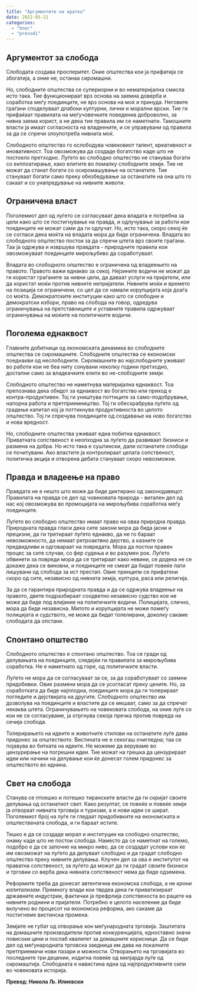 ```yaml
---
title: "Аргументите на кратко"
date: 2022-05-21
categories: 
  - "блог"
  - "prevodi"
---
```


## Аргументот за слобода

Слободата создава просперитет. Oние општества кои ја прифатија се збогатија, а оние не, останаа сиромашни.

Но, слободните општества се супериорни и во нематеријална смисла исто така. Тие функционираат врз основа на заемна доверба и соработка меѓу поединците, не врз основа на моќ и принуда. Неговите граѓани споделуваат длабоки културни, лични и морални врски. Тие ги прифаќаат правилата на меѓучовечките поведениа доброволно, за нивна заема корист, а не дека тие правила им се наметнати. Тамошните власти ја имаат согласноста на владеените, и се управувани од правила за да се спречи злоупотреба нивната моќ.

Слободното општество го ослободува човековиот талент, креативност и иновативност. Тоа овозможува да создаде богатство каде што не постоело претходно. Луѓето во слободно општество не стануваа богати со екплоатирање, како елитите во помалку слободните земји. Тие не можат да станат богати со осиромашување на останатите. Тие стануваат богати само преку обезбедување за останатите на она што го сакаат и со унапредување на нивните животи.

## Ограничена власт

Поголемиот дел од луѓето се согласуваат дека владата е потребна за цели како што се постигнување на правда, и одлучување за работи кои поединците не можат сами да ги одлучат. Но, исто така, скоро секој ќе се согласи дека моќта на владата мора да биде ограничена. Владата во слободното општество постои за да спречи штета врз своите граѓани. Таа ја одржува и извршува правдата - природните правила кои овозможуваат поединците мирољубиво да соработуваат.

Владата во слободното општество е ограничена од владеењето на правото. Правото важи еднакво за секој. Нејзините водичи не можат да ги користат граѓаните за нивни цели, да даваат услуги на пријатели, или да користат моќи против нивните непријатели. Нивните моќи и времето на позиција се ограничени, со цел да се намали корупцијата која доаѓа со моќта. Демократските институции како што се слободни и демократски избори, право на слобода на говор, одредува ограничувања на претставниците и уставните правила одржуваат ограничувања на моќите на политичките водичи.

## Поголема еднаквост

Главните добитници од економската динамика во слободните општества се сиромашните. Слободните општества се економски поеднакви од неслободните. Сиромашните во најслободните уживаат во работи кои не беа ниту сонувани неколку години претходно, достапни само за владеачките елити во не-слободните земји.

Слободното општество не наметнува материјална еднаквост. Тоа препознава дека обидот за еднаквост во богатство или приход е контра-продуктивен. Тој ги уништува поттиците за само-подобрување, напорна работа и претприемништво. Тој ги обесхрабрува луѓето од градење капитал кој ја поттикнува продуктивноста во целото општество. Тој ги спречува поединците од создавање на ново богатство и нова вредност. 

Но, слободните општества уживаат една побитна еднаквост. Приватната сопственост е неопходна за луѓето да развиваат бизниси и размена на добра. Но исто така е суштински, дали останатите слободи се почитувани. Ако властите ја контролираат целата сопственост, политичка акција и отворена дебата стануваат скоро невозможни.

## Правда и владеење на право

Правдата не е нешто што може да биде диктирано од законодавецот. Правилата на правда се дел од човековата природа - витален дел од нас кој овозможува во промоцијата на мирољубива соработка меѓу поединците.

Луѓето во слободно општество имаат право на оваа природна правда. Природната правда гласи дека сите закони мора да бида јасни и прецизни, да ги третираат луѓето еднакво, да не го бараат невозможносто, да немаат ретроактвно дејство, а казните се предвидливи и одговараат на повредата. Мора да постои правен процес за сите случаи, со фер судења и во разумен рок. Луѓето обвинети за повреди мора да се третираат како невини, се додека не се докаже дека се виновни, и поединците не смеат да бидат повеќе пати лишувани од слобода за ист престап. Овие принципи се прифатени скоро од сите, независно од нивната земја, култура, раса или религија.

За да се гарантира природната правда и да се одржува владеење на правото, двете подразбираат соодветно независно судство кое не може да биде под влијание на политичките водичи. Полицијата, слично, мора да биде независна. Митото и корупцијата не може помеѓу полицијата и судството, не може да бидат толелирани, доколку сакаме слободата да опстани.

## Спонтано општество

Слободното општество е спонтано општество. Тоа се гради од делувањата на поединците, следејќи ги правилата за мирољубива соработка. Не е наметнато од горе, од политичките власти.

Луѓето не мора да се согласуваат за се, за да соработуваат со заемни придобивки. Овие размени мора да се усогласат преку цените. Но, за соработката да биде најплодна, поединците мора да ги толерираат погледите и дејствијата на другите. Слободното општество им дозволува на поединците и властите да се мешаат, само за да спречат некаква штета. Ограничувањето на човековата слобода, на оние луѓе со кои не се согласуваме, ја отргнува секоја пречка против повреда на сечија слобода.

Толерирањето на идеите и животните стилови на останатите луѓе дава придонес за општеството. Вистината не е секогаш очигледна; таа се појавува во битката на идеите. Не можеме да веруваме во цензурирање на погрешни идеи. Тие можат на грешка да цензурираат идеи или начини на делување кои ќе донесат голем придонес за општеството во иднина. 

## Свет на слобода

Станува се птоешко и потешко тиранските власти да ги скријат своите делувања од останатиот свет. Како резултат, се повеќе и повеќе земји ја отвораат нивната трговија и туризам, а и нови идеи се шират. Поголемиот број на луѓе ги гледаат придобивките на економската и општествената слобода, и ги бараат истите.

Тешко е да се создаде морал и институции на слободно општество, онаму каде што не постои слобода. Наместо да се наметнат на големо, подобро е да се започне на микро ниво, да се создадат услови кои ќе им овозможат на луѓето да делуваат слободно и да градат слободно општество преку нивните делувања. Клучен дел за ова е институтот на праватна сопственост, за луѓето да можат да ги градат своите бизниси и трговии со верба дека нивната сопственост нема да биде одземена.

Реформите треба да донесат автентична економска слобода, а не _крони капитализам_. Премногу влади кои тврдеа дека ги приватизираат државните индустрии, фактички ја префрлија сопственоста во рацете на нивните роднини и пријатели. Потребно е целото население да биде вклучено во процесот на економска реформа, ако сакаме да постигнеме вистинска промена. 

Земјите не губат од отворање кон меѓународната трговија. Заштитата на домашните производители против конкуренцијата, едноставно значи повисоки цени и послаб квалитет за домашните корисници. Да се биде дел од меѓународната трговска заедница им дава на локалните претприемачи нови пазари и можности. Отворањето на трговијата во последните три децении, издигна повеќе од милјарда луѓе од сиромаштија. Слободната е навистина една од најпродуктивните сили во човековата историја.

**Превод: Никола Љ. Илиевски**
